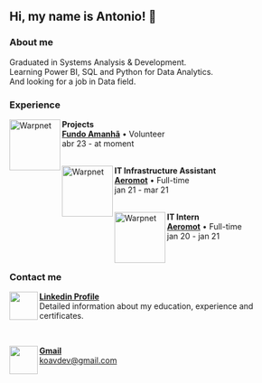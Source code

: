 <h2> Hi, my name is Antonio! 👋 </h2>

<h3> About me </h3>
Graduated in Systems Analysis & Development. <br>
Learning Power BI, SQL and Python for Data Analytics. <br>
And looking for a job in Data field.

<h3> Experience </h3>


[<img align="left" height="90px" width="90px" alt="Warpnet" src="https://d1fdloi71mui9q.cloudfront.net/d9QCER62TN2LvOE4WpyG_wQYdpesjx28JDDyB">](https://www.fundoamanha.com)

**Projects** <br>
[**Fundo Amanhã**](https://www.fundoamanha.com/) • Volunteer <br>
abr 23 - at moment <br>
<br>

[<img align="left" height="90px" width="90px" alt="Warpnet" src="https://media.licdn.com/dms/image/C4D0BAQH-jkKEiz_TuA/company-logo_200_200/0/1670009986185?e=1687996800&v=beta&t=NlfuWPGut5GYQakDQ6lBPpqWCshdnUpt1dJ3xmjkaxk">](https://aeromot.com.br)

**IT Infrastructure Assistant** <br>
[**Aeromot**](https://www.aeromot.com.br/) • Full-time <br>
jan 21 - mar 21 <br>
<br>

[<img align="left" height="90px" width="90px" alt="Warpnet" src="https://media.licdn.com/dms/image/C4D0BAQH-jkKEiz_TuA/company-logo_200_200/0/1670009986185?e=1687996800&v=beta&t=NlfuWPGut5GYQakDQ6lBPpqWCshdnUpt1dJ3xmjkaxk">](https://aeromot.com.br)

**IT Intern** <br>
[**Aeromot**](https://www.aeromot.com.br/) • Full-time <br>
jan 20 - jan 21 <br>


<br>

<h3> Contact me </h3>

[<img align="left" height="50" src="https://cdn.jsdelivr.net/gh/devicons/devicon/icons/linkedin/linkedin-original.svg" />](https://linkedin.com/in/antoniokoav)
[**Linkedin Profile**](https://linkedin.com/in/antoniokoav) <br>
Detailed information about my education, experience and certificates. <br>

<br>

[<img align="left" height="50" src="https://cdn-icons-png.flaticon.com/512/281/281769.png" />](mailto:koavdev@gmail.com)
[**Gmail**](mailto:koavdev@gmail.com) <br>
koavdev@gmail.com  <br> 


          
          
